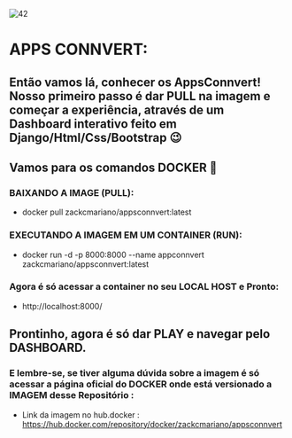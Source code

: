 ![42](https://user-images.githubusercontent.com/76967004/119660460-abb7de80-be05-11eb-8587-7fadf17078b7.jpg)

# APPS CONNVERT:

## Então vamos lá, conhecer os AppsConnvert! Nosso primeiro passo é dar PULL na imagem e começar a experiência, através de um Dashboard interativo feito em Django/Html/Css/Bootstrap 😉

## Vamos para os comandos DOCKER 🐳

### BAIXANDO A IMAGE (PULL):
-  docker pull zackcmariano/appsconnvert:latest

### EXECUTANDO A IMAGEM EM UM CONTAINER (RUN):
-  docker run -d -p 8000:8000 --name appconnvert zackcmariano/appsconnvert:latest

### Agora é só acessar a container no seu LOCAL HOST e Pronto:
-  http://localhost:8000/

## Prontinho, agora é só dar PLAY e navegar pelo DASHBOARD.
### E lembre-se, se tiver alguma dúvida sobre a imagem é só acessar a página oficial do DOCKER onde está versionado a IMAGEM desse Repositório :
-  Link da imagem no hub.docker : https://hub.docker.com/repository/docker/zackcmariano/appsconnvert


##
